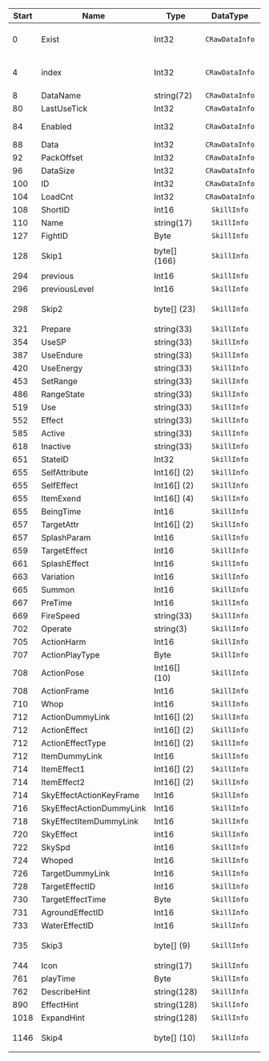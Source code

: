 |Start|Name|Type|DataType|Description|Example|
|---|---|---|:---:|:---:|---|
|0|Exist|Int32|`CRawDataInfo`|Should be used in the game|1|
|4|index|Int32|`CRawDataInfo`|Main search index|295|
|8|DataName|string(72)|`CRawDataInfo`|Data name|`Encumbered Skeleton`|
|80|LastUseTick|Int32|`CRawDataInfo`||0|
|84|Enabled|Int32|`CRawDataInfo`|Is the data enabled|1|
|88|Data|Int32|`CRawDataInfo`||0|
|92|PackOffset|Int32|`CRawDataInfo`||0|
|96|DataSize|Int32|`CRawDataInfo`||0|
|100|ID|Int32|`CRawDataInfo`|Data ID|295|
|104|LoadCnt|Int32|`CRawDataInfo`||0|
|108|ShortID|Int16|`SkillInfo`||295|
|110|Name|string(17)|`SkillInfo`||`Encumbered Skele`|
|127|FightID|Byte|`SkillInfo`||1|
|128|Skip1|byte[] (166)|`SkillInfo`|`Data that is not yet known`|`FF0AFEFEFEFEFEFEFEFEFEFEFEFEFEFEFEFE0100FFFFFEFFFEFFFEFFFEFFFEFFFEFFFEFFFEFFFEFFFEFFFEFFFEFFFEFFFEFF0100FFFFFEFFFEFFFEFFFEFFFEFFFEFFFEFFFEFFFEFFFEFFFEFFFEFFFEFFFEFF0100FFFFFEFFFEFFFEFFFEFFFEFFFEFFFEFFFEFFFEFFFEFFFEFFFEFFFEFFFEFFFFFFFFFF0000FEFF000000000000000000000000000000000000000000000000000000000000000000000000000000000001FFFF`|
|294|previous|Int16|`SkillInfo`||-1|
|296|previousLevel|Int16|`SkillInfo`||-1|
|298|Skip2|byte[] (23)|`SkillInfo`|`Data that is not yet known`|`FEFFFEFFFEFFFEFF010202002003040100000000000000`|
|321|Prepare|string(33)|`SkillInfo`||`0`|
|354|UseSP|string(33)|`SkillInfo`||`0`|
|387|UseEndure|string(33)|`SkillInfo`||`0`|
|420|UseEnergy|string(33)|`SkillInfo`||`0`|
|453|SetRange|string(33)|`SkillInfo`||`0`|
|486|RangeState|string(33)|`SkillInfo`||`0`|
|519|Use|string(33)|`SkillInfo`||`0`|
|552|Effect|string(33)|`SkillInfo`||`Skill_klcs_End`|
|585|Active|string(33)|`SkillInfo`||`0`|
|618|Inactive|string(33)|`SkillInfo`||`0`|
|651|StateID|Int32|`SkillInfo`||0|
|655|SelfAttribute|Int16[] (2)|`SkillInfo`||`0`, `0`|
|655|SelfEffect|Int16[] (2)|`SkillInfo`||`0`, `0`|
|655|ItemExend|Int16[] (4)|`SkillInfo`||`0`, `0`, `0`, `0`|
|655|BeingTime|Int16|`SkillInfo`||0|
|657|TargetAttr|Int16[] (2)|`SkillInfo`||`0`, `0`|
|657|SplashParam|Int16|`SkillInfo`||0|
|659|TargetEffect|Int16|`SkillInfo`||0|
|661|SplashEffect|Int16|`SkillInfo`||0|
|663|Variation|Int16|`SkillInfo`||0|
|665|Summon|Int16|`SkillInfo`||0|
|667|PreTime|Int16|`SkillInfo`||0|
|669|FireSpeed|string(33)|`SkillInfo`||`SkillCooldown_klcs`|
|702|Operate|string(3)|`SkillInfo`||``|
|705|ActionHarm|Int16|`SkillInfo`||256|
|707|ActionPlayType|Byte|`SkillInfo`||0|
|708|ActionPose|Int16[] (10)|`SkillInfo`||`1`, `11`, `0`, `0`, `0`, `0`, `0`, `0`, `0`, `0`|
|708|ActionFrame|Int16|`SkillInfo`||0|
|710|Whop|Int16|`SkillInfo`||0|
|712|ActionDummyLink|Int16[] (2)|`SkillInfo`||`104`, `-1`|
|712|ActionEffect|Int16[] (2)|`SkillInfo`||`0`, `0`|
|712|ActionEffectType|Int16[] (2)|`SkillInfo`||`0`, `0`|
|712|ItemDummyLink|Int16|`SkillInfo`||0|
|714|ItemEffect1|Int16[] (2)|`SkillInfo`||`0`, `0`|
|714|ItemEffect2|Int16[] (2)|`SkillInfo`||`0`, `0`|
|714|SkyEffectActionKeyFrame|Int16|`SkillInfo`||0|
|716|SkyEffectActionDummyLink|Int16|`SkillInfo`||0|
|718|SkyEffectItemDummyLink|Int16|`SkillInfo`||0|
|720|SkyEffect|Int16|`SkillInfo`||0|
|722|SkySpd|Int16|`SkillInfo`||0|
|724|Whoped|Int16|`SkillInfo`||5|
|726|TargetDummyLink|Int16|`SkillInfo`||-1|
|728|TargetEffectID|Int16|`SkillInfo`||0|
|730|TargetEffectTime|Byte|`SkillInfo`||0|
|731|AgroundEffectID|Int16|`SkillInfo`||26880|
|733|WaterEffectID|Int16|`SkillInfo`||-256|
|735|Skip3|byte[] (9)|`SkillInfo`|`Data that is not yet known`|`FF8E03000000000000`|
|744|Icon|string(17)|`SkillInfo`||`s0225.tga`|
|761|playTime|Byte|`SkillInfo`||0|
|762|DescribeHint|string(128)|`SkillInfo`||`Monster Skill`|
|890|EffectHint|string(128)|`SkillInfo`||`Monster Skill`|
|1018|ExpandHint|string(128)|`SkillInfo`||`0`|
|1146|Skip4|byte[] (10)|`SkillInfo`|`Data that is not yet known`|`00000101000000000000`|
